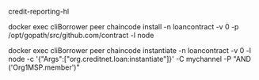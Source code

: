 credit-reporting-hl

docker exec cliBorrower peer chaincode install -n loancontract -v 0 -p /opt/gopath/src/github.com/contract -l node

docker exec cliBorrower peer chaincode instantiate -n loancontract -v 0 -l node -c '{"Args":["org.creditnet.loan:instantiate"]}' -C mychannel -P "AND ('Org1MSP.member')"
